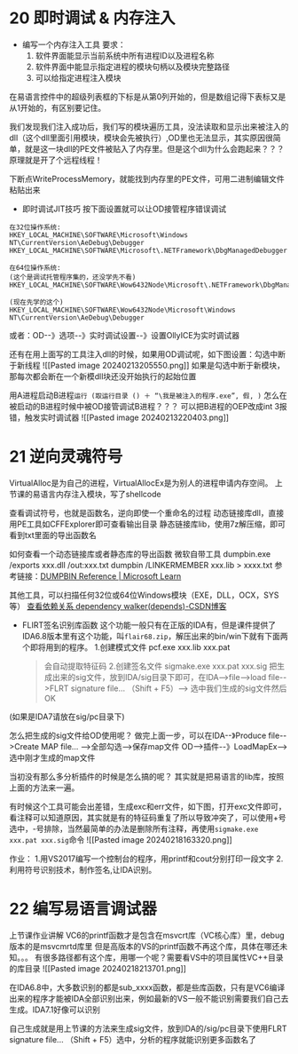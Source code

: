 # 20 即时调试 & 内存注入
* 编写一个内存注入工具
要求：
	1. 软件界面能显示当前系统中所有进程ID以及进程名称
	2. 软件界面中能显示指定进程的模块句柄以及模块完整路径
	3. 可以给指定进程注入模块


在易语言控件中的超级列表框的下标是从第0列开始的，但是数组记得下表标又是从1开始的，有区别要记住。

我们发现我们注入成功后，我们写的模块遍历工具，没法读取和显示出来被注入的dll（这个dll里面引用模块，模块会先被执行）,OD里也无法显示，其实原因很简单，就是这一块dll的PE文件被贴入了内存里。但是这个dll为什么会跑起来？？？原理就是开了个远程线程！

下断点WriteProcessMemory，就能找到内存里的PE文件，可用二进制编辑文件粘贴出来

* 即时调试JIT技巧
按下面设置就可以让OD接管程序错误调试
```
在32位操作系统:
HKEY_LOCAL_MACHINE\SOFTWARE\Microsoft\Windows NT\CurrentVersion\AeDebug\Debugger
HKEY_LOCAL_MACHINE\SOFTWARE\Microsoft\.NETFramework\DbgManagedDebugger

在64位操作系统: 
(这个是调试托管程序集的，还没学先不看) HKEY_LOCAL_MACHINE\SOFTWARE\Wow6432Node\Microsoft\.NETFramework\DbgManagedDebugger

(现在先学的这个)
HKEY_LOCAL_MACHINE\SOFTWARE\Wow6432Node\Microsoft\Windows NT\CurrentVersion\AeDebug\Debugger
```

或者：OD--》选项--》实时调试设置--》设置OllyICE为实时调试器

还有在用上面写的工具注入dll的时候，如果用OD调试呢，如下图设置：勾选中断于新线程
![[Pasted image 20240213205550.png]]
如果是勾选中断于新模块，那每次都会断在一个新模dll块还没开始执行的起始位置

用A进程启动B进程`运行 (取运行目录 () ＋ “\我是被注入的程序.exe”, 假, )`
怎么在被启动的B进程时候中被OD接管调试B进程？？？
可以把B进程的OEP改成int 3报错，触发实时调试器
![[Pasted image 20240213220403.png]]

# 21 逆向灵魂符号
VirtualAlloc是为自己的进程，VirtualAllocEx是为别人的进程申请内存空间。
上节课的易语言内存注入模块，写了shellcode

查看调试符号，也就是函数名，逆向即使一个重命名的过程
动态链接库dll，直接用PE工具如CFFExplorer即可查看输出目录
静态链接库lib，使用7z解压缩，即可看到txt里面的导出函数名


如何查看一个动态链接库或者静态库的导出函数
微软自带工具
dumpbin.exe /exports xxx.dll /out:xxx.txt
dumpbin /LINKERMEMBER xxx.lib > xxxx.txt
参考链接：[DUMPBIN Reference | Microsoft Learn](https://learn.microsoft.com/en-us/cpp/build/reference/dumpbin-reference?view=msvc-170)

其他工具，可以扫描任何32位或64位Windows模块（EXE，DLL，OCX，SYS等）
[查看依赖关系 dependency walker(depends)-CSDN博客](https://blog.csdn.net/xp178171640/article/details/116836525)

* FLIRT签名识别库函数
这个功能一般只有在正版的IDA有，但是课件提供了IDA6.8版本里有这个功能，叫`flair68.zip`，解压出来的bin/win下就有下面两个即将用到的程序。
1.创建模式文件 pcf.exe xxx.lib xxx.pat
	>会自动提取特征码
2.创建签名文件 sigmake.exe xxx.pat xxx.sig
	>把生成出来的sig文件，放到IDA/sig目录下即可，在IDA-->file-->load file-->FLRT signature file... （Shift + F5）--> 选中我们生成的sig文件然后OK


(如果是IDA7请放在sig/pc目录下)

怎么把生成的sig文件给OD使用呢？
做完上面一步，可以在IDA--》Produce file-->Create MAP file... -->全部勾选-->保存map文件
OD-->插件--》LoadMapEx-->选中刚才生成的map文件

当初没有那么多分析插件的时候是怎么搞的呢？
其实就是把易语言的lib库，按照上面的方法来一遍。

有时候这个工具可能会出差错，生成exc和err文件，如下图，打开exc文件即可，看注释可以知道原因，其实就是有的特征码重复了所以导致冲突了，可以使用+号选中，-号排除，当然最简单的办法是删除所有注释，再使用`sigmake.exe xxx.pat xxx.sig`命令
![[Pasted image 20240218163320.png]]


作业：
1.用VS2017编写一个控制台的程序，用printf和cout分别打印一段文字
2.利用符号识别技术，制作签名,让IDA识别。

# 22 编写易语言调试器
上节课作业讲解
VC6的printf函数才是包含在msvcrt库（VC核心库）里，debug版本的是msvcmrtd库里
但是高版本的VS的printf函数不再这个库，具体在哪还未知。。。
有很多路径都有这个库，用哪一个呢？需要看VS中的项目属性VC++目录的库目录
![[Pasted image 20240218213701.png]]

在IDA6.8中，大多数识别的都是sub_xxxx函数，都是些库函数，只有是VC6编译出来的程序才能被IDA全部识别出来，例如最新的VS一般不能识别需要我们自己去生成。IDA7.1好像可以识别

自己生成就是用上节课的方法来生成sig文件，放到IDA的/sig/pc目录下使用FLRT signature file... （Shift + F5）选中，分析的程序就能识别更多函数名了